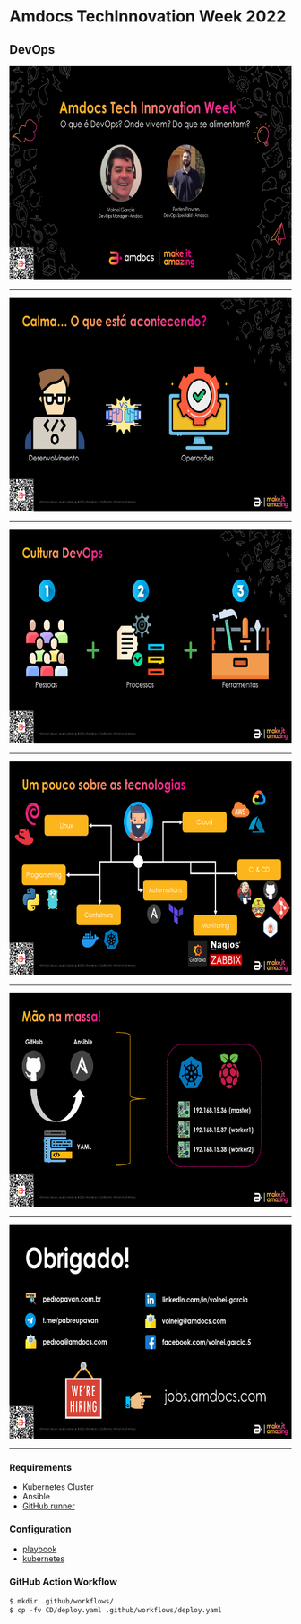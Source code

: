 # Amdocs TechInnovation Week 2022
## DevOps

<img src="png/01.png" width="680" height="382">

---

<img src="png/02.png" width="680" height="382">

---

<img src="png/03.png" width="680" height="382">

---
<img src="png/04.png" width="680" height="382">

---

<img src="png/05.png" width="680" height="382">

---

<img src="png/06.png" width="680" height="382">

---

### Requirements
- Kubernetes Cluster
- Ansible
- [GitHub runner](https://docs.github.com/en/actions/hosting-your-own-runners/about-self-hosted-runners)

### Configuration
- [playbook](hello.yaml)
- [kubernetes](cluster.ini)

### GitHub Action Workflow
```terminal
$ mkdir .github/workflows/
$ cp -fv CD/deploy.yaml .github/workflows/deploy.yaml
```